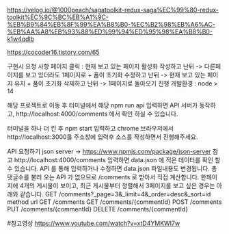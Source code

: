 https://velog.io/@1000peach/sagatoolkit-redux-saga%EC%99%80-redux-toolkit%EC%9C%BC%EB%A1%9C-%EB%B9%84%EB%8F%99%EA%B8%B0-%EC%B2%98%EB%A6%AC-%EB%AA%A8%EB%93%88%ED%99%94%ED%95%98%EA%B8%B0-k1w4qdlb

https://cocoder16.tistory.com/65

구현시 요청 사항
페이지 클릭 : 현재 보고 있는 페이지 활성화
작성하고 난뒤 -> 다른페이지를 보고 있더라도 1페이지로 + 폼이 초기화
수정하고 난뒤 -> 현재 보고 있는 페이지 유지 + 폼이 초기화
삭제하고 난뒤 -> 1페이지로 돌아오기
진행
개발환경 : node > 14

해당 프로젝트로 이동 후 터미널에서 해당 npm run api 입력하면 API 서버가 동작하고, http://localhost:4000/comments 에서 확인 하실 수 있습니다.

터미널을 하나 더 킨 후 npm start 입력하고 chrome 브라우저에서 http://localhost:3000를 주소창에 입력후 소스를 작성하면서 진행해주세요.

API 요청하기
json server -> https://www.npmjs.com/package/json-server 참고
http://localhost:4000/comments 입력하면 data.json 에 적은 데이터를 확인 할 수 있습니다.
API 를 통해 입력하거나 수정하면 data.json 파일내용도 변경됩니다.
총 댓글수를 불러 오는 API 가 없으므로 /comments 로 받아서 직접 계산합니다.
한페이지에 4개의 게시물이 보이고, 최근 게시물부터 정렬해서 3페이지를 보고 싶은 경우는 아래와 같습니다. GET /comments?\_page=3&\_limit=4&\_order=desc&\_sort=id
method url
GET /comments
GET /comments/{commentId}
POST /comments
PUT /comments/{commentId}
DELETE /comments/{commentId}

#참고영상
https://www.youtube.com/watch?v=xtD4YMKWI7w

